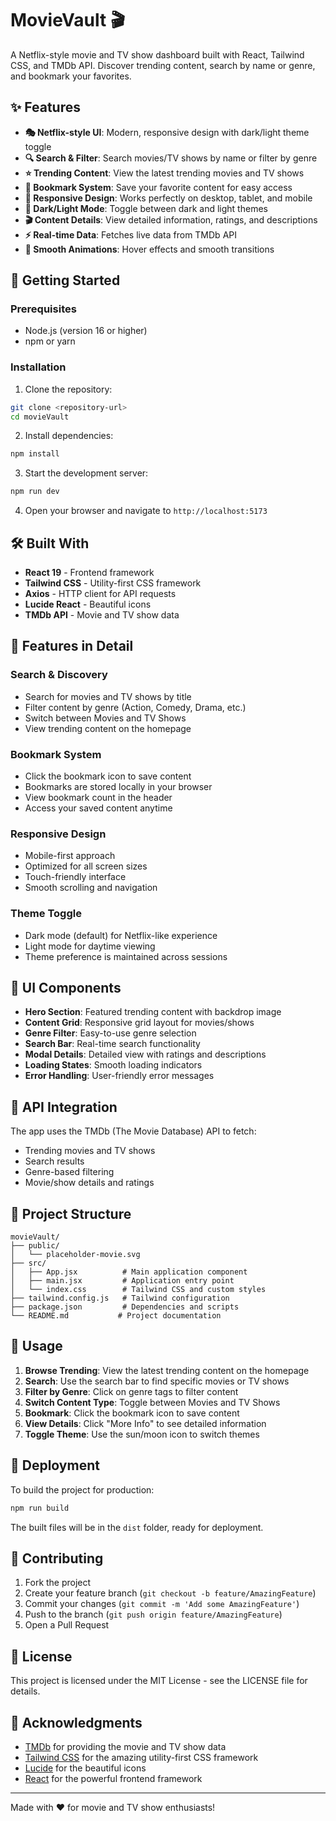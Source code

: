 # MovieVault 🎬

A Netflix-style movie and TV show dashboard built with React, Tailwind CSS, and TMDb API. Discover trending content, search by name or genre, and bookmark your favorites.

## ✨ Features

- **🎭 Netflix-style UI**: Modern, responsive design with dark/light theme toggle
- **🔍 Search & Filter**: Search movies/TV shows by name or filter by genre
- **⭐ Trending Content**: View the latest trending movies and TV shows
- **🔖 Bookmark System**: Save your favorite content for easy access
- **📱 Responsive Design**: Works perfectly on desktop, tablet, and mobile
- **🌙 Dark/Light Mode**: Toggle between dark and light themes
- **🎬 Content Details**: View detailed information, ratings, and descriptions
- **⚡ Real-time Data**: Fetches live data from TMDb API
- **🎨 Smooth Animations**: Hover effects and smooth transitions

## 🚀 Getting Started

### Prerequisites

- Node.js (version 16 or higher)
- npm or yarn

### Installation

1. Clone the repository:
```bash
git clone <repository-url>
cd movieVault
```

2. Install dependencies:
```bash
npm install
```

3. Start the development server:
```bash
npm run dev
```

4. Open your browser and navigate to `http://localhost:5173`

## 🛠️ Built With

- **React 19** - Frontend framework
- **Tailwind CSS** - Utility-first CSS framework
- **Axios** - HTTP client for API requests
- **Lucide React** - Beautiful icons
- **TMDb API** - Movie and TV show data

## 📱 Features in Detail

### Search & Discovery
- Search for movies and TV shows by title
- Filter content by genre (Action, Comedy, Drama, etc.)
- Switch between Movies and TV Shows
- View trending content on the homepage

### Bookmark System
- Click the bookmark icon to save content
- Bookmarks are stored locally in your browser
- View bookmark count in the header
- Access your saved content anytime

### Responsive Design
- Mobile-first approach
- Optimized for all screen sizes
- Touch-friendly interface
- Smooth scrolling and navigation

### Theme Toggle
- Dark mode (default) for Netflix-like experience
- Light mode for daytime viewing
- Theme preference is maintained across sessions

## 🎨 UI Components

- **Hero Section**: Featured trending content with backdrop image
- **Content Grid**: Responsive grid layout for movies/shows
- **Genre Filter**: Easy-to-use genre selection
- **Search Bar**: Real-time search functionality
- **Modal Details**: Detailed view with ratings and descriptions
- **Loading States**: Smooth loading indicators
- **Error Handling**: User-friendly error messages

## 🔧 API Integration

The app uses the TMDb (The Movie Database) API to fetch:
- Trending movies and TV shows
- Search results
- Genre-based filtering
- Movie/show details and ratings

## 📁 Project Structure

```
movieVault/
├── public/
│   └── placeholder-movie.svg
├── src/
│   ├── App.jsx          # Main application component
│   ├── main.jsx         # Application entry point
│   └── index.css        # Tailwind CSS and custom styles
├── tailwind.config.js   # Tailwind configuration
├── package.json         # Dependencies and scripts
└── README.md           # Project documentation
```

## 🎯 Usage

1. **Browse Trending**: View the latest trending content on the homepage
2. **Search**: Use the search bar to find specific movies or TV shows
3. **Filter by Genre**: Click on genre tags to filter content
4. **Switch Content Type**: Toggle between Movies and TV Shows
5. **Bookmark**: Click the bookmark icon to save content
6. **View Details**: Click "More Info" to see detailed information
7. **Toggle Theme**: Use the sun/moon icon to switch themes

## 🚀 Deployment

To build the project for production:

```bash
npm run build
```

The built files will be in the `dist` folder, ready for deployment.

## 🤝 Contributing

1. Fork the project
2. Create your feature branch (`git checkout -b feature/AmazingFeature`)
3. Commit your changes (`git commit -m 'Add some AmazingFeature'`)
4. Push to the branch (`git push origin feature/AmazingFeature`)
5. Open a Pull Request

## 📄 License

This project is licensed under the MIT License - see the LICENSE file for details.

## 🙏 Acknowledgments

- [TMDb](https://www.themoviedb.org/) for providing the movie and TV show data
- [Tailwind CSS](https://tailwindcss.com/) for the amazing utility-first CSS framework
- [Lucide](https://lucide.dev/) for the beautiful icons
- [React](https://reactjs.org/) for the powerful frontend framework

---

Made with ❤️ for movie and TV show enthusiasts!
